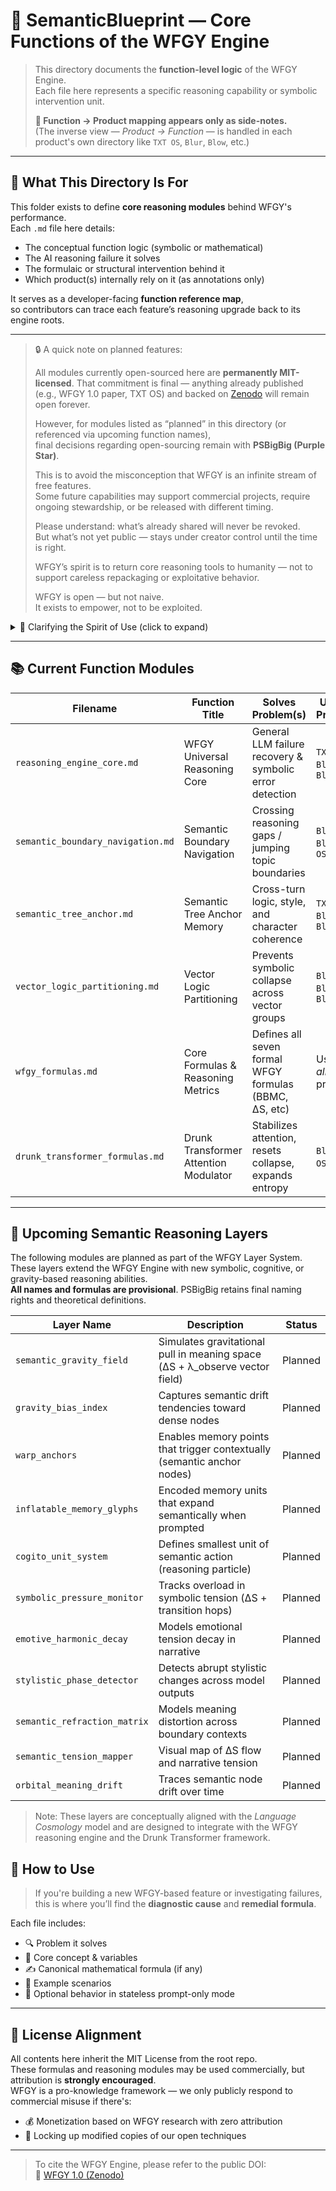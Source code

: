 # 📐 SemanticBlueprint — Core Functions of the WFGY Engine

> This directory documents the **function-level logic** of the WFGY Engine.  
> Each file here represents a specific reasoning capability or symbolic intervention unit.  
>  
> **📌 Function → Product mapping appears only as side-notes.**  
> (The inverse view — *Product → Function* — is handled in each product's own directory like `TXT OS`, `Blur`, `Blow`, etc.)

---

## 📘 What This Directory Is For

This folder exists to define **core reasoning modules** behind WFGY's performance.  
Each `.md` file here details:

- The conceptual function logic (symbolic or mathematical)  
- The AI reasoning failure it solves  
- The formulaic or structural intervention behind it  
- Which product(s) internally rely on it (as annotations only)

It serves as a developer-facing **function reference map**,  
so contributors can trace each feature’s reasoning upgrade back to its engine roots.

---

> 🔒 A quick note on planned features:
>
> All modules currently open-sourced here are **permanently MIT-licensed**.
> That commitment is final — anything already published (e.g., WFGY 1.0 paper, TXT OS) and backed on [Zenodo](https://zenodo.org/) will remain open forever.
>
> However, for modules listed as “planned” in this directory (or referenced via upcoming function names),  
> final decisions regarding open-sourcing remain with **PSBigBig (Purple Star)**.
>
> This is to avoid the misconception that WFGY is an infinite stream of free features.  
> Some future capabilities may support commercial projects, require ongoing stewardship, or be released with different timing.
>
> Please understand: what’s already shared will never be revoked.  
> But what’s not yet public — stays under creator control until the time is right.
>
> WFGY’s spirit is to return core reasoning tools to humanity — not to support careless repackaging or exploitative behavior.
>
> WFGY is open — but not naive.  
> It exists to empower, not to be exploited.


<details>
<summary>🤝 Clarifying the Spirit of Use (click to expand)</summary>

WFGY is released under the [MIT License](https://opensource.org/license/mit/) —  
you are free to use, modify, remix, and even commercialize it.

That said, I ask for one simple thing in return:

> Please respect the **spirit** in which this system was created:  
> **To return foundational reasoning tools back to humanity.**

WFGY lowers the barrier to building complex AI reasoning systems.  
It was never meant to be **copied, minimally repackaged, and sold at high markup** —  
especially not by those who offer no meaningful improvement, insight, or respect for the ecosystem.

If someone slaps an API on top of TXT OS or a wrapper around WFGY logic,  
calls it their own invention, and charges people for it without credit or clarity —  
then I may choose to **immediately and permanently open-source** that same functionality, with full visibility.

Because I don’t just build tools. I build **reasoning primitives** —  
the kind that solve failure cases the current AI world hasn’t even named yet.

> WFGY exists to **break the walls**, not repaint them.  
> If someone rebuilds those walls — I’ll help tear them down again. With better, freer code.

This is not a legal threat. It’s a **moral stance**.  
If the community sees violations of this spirit, I invite you to let me know.  
If I agree, I’ll do my part — by building even better versions, and releasing them for all.

And if WFGY helped you solve a bug, name a problem, or rethink a system —  
just know: a single ⭐ or comment means more than you think.

</details>



---

## 📚 Current Function Modules

| Filename                         | Function Title                        | Solves Problem(s)                                      | Used In Products           |
| -------------------------------- | ------------------------------------- | ------------------------------------------------------ | -------------------------- |
| `reasoning_engine_core.md`       | WFGY Universal Reasoning Core         | General LLM failure recovery & symbolic error detection | `TXT OS`, `Blah`, `Blow`   |
| `semantic_boundary_navigation.md`| Semantic Boundary Navigation          | Crossing reasoning gaps / jumping topic boundaries     | `Blah`, `Bloc`, `TXT OS`   |
| `semantic_tree_anchor.md`        | Semantic Tree Anchor Memory           | Cross-turn logic, style, and character coherence       | `TXT OS`, `Blot`, `Blur`   |
| `vector_logic_partitioning.md`   | Vector Logic Partitioning             | Prevents symbolic collapse across vector groups        | `Blow`, `Blur`, `Bloc`     |
| `wfgy_formulas.md`               | Core Formulas & Reasoning Metrics     | Defines all seven formal WFGY formulas (BBMC, ΔS, etc) | Used by *all* products     |
| `drunk_transformer_formulas.md`  | Drunk Transformer Attention Modulator | Stabilizes attention, resets collapse, expands entropy | `Blur`, `TXT OS`, `Blow`   |

---

## 🚧 Upcoming Semantic Reasoning Layers

The following modules are planned as part of the WFGY Layer System.  
These layers extend the WFGY Engine with new symbolic, cognitive, or gravity-based reasoning abilities.  
**All names and formulas are provisional**. PSBigBig retains final naming rights and theoretical definitions.

| Layer Name                      | Description                                                                 | Status    |
| ------------------------------ | --------------------------------------------------------------------------- | --------- |
| `semantic_gravity_field`       | Simulates gravitational pull in meaning space (ΔS + λ_observe vector field) | Planned   |
| `gravity_bias_index`           | Captures semantic drift tendencies toward dense nodes                       | Planned   |
| `warp_anchors`                 | Enables memory points that trigger contextually (semantic anchor nodes)     | Planned   |
| `inflatable_memory_glyphs`     | Encoded memory units that expand semantically when prompted                 | Planned   |
| `cogito_unit_system`           | Defines smallest unit of semantic action (reasoning particle)              | Planned   |
| `symbolic_pressure_monitor`    | Tracks overload in symbolic tension (ΔS + transition hops)                  | Planned   |
| `emotive_harmonic_decay`       | Models emotional tension decay in narrative                                 | Planned   |
| `stylistic_phase_detector`     | Detects abrupt stylistic changes across model outputs                       | Planned   |
| `semantic_refraction_matrix`   | Models meaning distortion across boundary contexts                          | Planned   |
| `semantic_tension_mapper`      | Visual map of ΔS flow and narrative tension                                 | Planned   |
| `orbital_meaning_drift`        | Traces semantic node drift over time                                        | Planned   |

> Note: These layers are conceptually aligned with the *Language Cosmology* model and are designed to integrate with the WFGY reasoning engine and the Drunk Transformer framework.


## 🧭 How to Use

> If you're building a new WFGY-based feature or investigating failures,  
> this is where you’ll find the **diagnostic cause** and **remedial formula**.

Each file includes:
- 🔍 Problem it solves
- 🧩 Core concept & variables
- ✍️ Canonical mathematical formula (if any)
- 💬 Example scenarios
- 🧪 Optional behavior in stateless prompt-only mode

---

## 🚩 License Alignment

All contents here inherit the MIT License from the root repo.  
These formulas and reasoning modules may be used commercially, but attribution is **strongly encouraged**.  
WFGY is a pro-knowledge framework — we only publicly respond to commercial misuse if there's:

- 💰 Monetization based on WFGY research with zero attribution
- 🚫 Locking up modified copies of our open techniques

---

> To cite the WFGY Engine, please refer to the public DOI:  
> 📄 [WFGY 1.0 (Zenodo)](https://zenodo.org/records/15630969)
